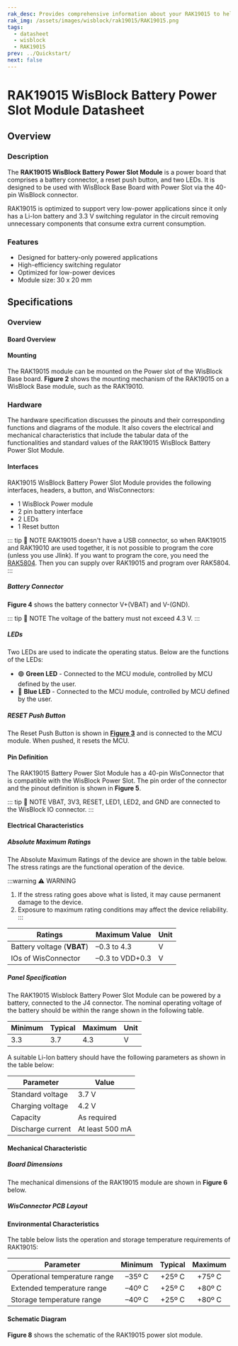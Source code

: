 ```yaml
---
rak_desc: Provides comprehensive information about your RAK19015 to help you use it. This information includes technical specifications, characteristics, and requirements, and it also discusses the device components.
rak_img: /assets/images/wisblock/rak19015/RAK19015.png
tags:
  - datasheet
  - wisblock
  - RAK19015
prev: ../Quickstart/
next: false
---
```


# RAK19015 WisBlock Battery Power Slot Module Datasheet

## Overview

### Description

The **RAK19015 WisBlock Battery Power Slot Module** is a power board that comprises a battery connector, a reset push button, and two LEDs. It is designed to be used with WisBlock Base Board with Power Slot via the 40-pin WisBlock connector.

RAK19015 is optimized to support very low-power applications since it only has a Li-Ion battery and 3.3&nbsp;V switching regulator in the circuit removing unnecessary components that consume extra current consumption.

### Features

- Designed for battery-only powered applications
- High-efficiency switching regulator
- Optimized for low-power devices
- Module size: 30 x 20&nbsp;mm

## Specifications

### Overview

#### Board Overview

<rk-img
  src="/assets/images/wisblock/rak19015/datasheet/rak19015-front-back-overview.png"
  width="40%"
  caption="RAK19015 WisBlock Power Module top (left) and bottom (right) view"
/>

#### Mounting

The RAK19015 module can be mounted on the Power slot of the WisBlock Base board. **Figure 2** shows the mounting mechanism of the RAK19015 on a WisBlock Base module, such as the RAK19010.

<rk-img
  src="/assets/images/wisblock/rak19015/datasheet/mounting-mechanism.png"
  width="50%"
  caption="RAK19015 mounting mechanism on a WisBlock Base module"
/>

### Hardware

The hardware specification discusses the pinouts and their corresponding functions and diagrams of the module. It also covers the electrical and mechanical characteristics that include the tabular data of the functionalities and standard values of the RAK19015 WisBlock Battery Power Slot Module.

#### Interfaces

RAK19015 WisBlock Battery Power Slot Module provides the following interfaces, headers, a button, and WisConnectors:

* 1 WisBlock Power module
* 2 pin battery interface
* 2 LEDs
* 1 Reset button

::: tip 📝 NOTE
RAK19015 doesn't have a USB connector, so when RAK19015 and RAK19010 are used together, it is not possible to program the core (unless you use Jlink). If you want to program the core, you need the <a href="https://store.rakwireless.com/products/rak5804-wisblock-interface-extension-board" target="_blank">RAK5804</a>. Then you can supply over RAK19015 and program over RAK5804.
:::

<rk-img
  src="/assets/images/wisblock/rak19015/datasheet/rak19015-label.svg"
  width="40%"
  caption="RAK19015 part labels"
/>

##### Battery Connector

**Figure 4** shows the battery connector V+(VBAT) and V-(GND).

<rk-img
  src="/assets/images/wisblock/rak19015/datasheet/rak19015-batt-con.svg"
  width="40%"
  caption="Battery Connector Pin Order"
/>

::: tip 📝 NOTE
The voltage of the battery must not exceed 4.3&nbsp;V.
:::

##### LEDs

Two LEDs are used to indicate the operating status. Below are the functions of the LEDs:

- 🟢 **Green LED** - Connected to the MCU module, controlled by MCU defined by the user.
- 🔵 **Blue LED** - Connected to the MCU module, controlled by MCU defined by the user.

##### RESET Push Button

The Reset Push Button is shown in [**Figure 3**](#interfaces) and is connected to the MCU module. When pushed, it resets the MCU.

#### Pin Definition

The RAK19015 Battery Power Slot Module has a 40-pin WisConnector that is compatible with the WisBlock Power Slot. The pin order of the connector and the pinout definition is shown in **Figure 5**.

::: tip 📝 NOTE
VBAT, 3V3, RESET, LED1, LED2, and GND are connected to the WisBlock IO connector.
:::

<rk-img
  src="/assets/images/wisblock/rak19015/datasheet/RAK19015-pinout.svg"
  width="60%"
  caption="RAK19015 Pinout Diagram"
/>

#### Electrical Characteristics

##### Absolute Maximum Ratings

The Absolute Maximum Ratings of the device are shown in the table below. The stress ratings are the functional operation of the device.

:::warning ⚠️ WARNING
1. If the stress rating goes above what is listed, it may cause permanent damage to the device.
2. Exposure to maximum rating conditions may affect the device reliability.
:::

| Ratings                    | Maximum Value   | Unit |
| -------------------------- | --------------- | ---- |
| Battery voltage (**VBAT**) | –0.3 to 4.3     | V    |
| IOs of WisConnector        | –0.3 to VDD+0.3 | V    |

##### Panel Specification

The RAK19015 Wisblock Battery Power Slot Module can be powered by a battery, connected to the J4 connector. The nominal operating voltage of the battery should be within the range shown in the following table.

| **Minimum** | **Typical** | **Maximum** | **Unit** |
| ----------- | ----------- | ----------- | -------- |
| 3.3         | 3.7         | 4.3         | V        |

A suitable Li-Ion battery should have the following parameters as shown in the table below:

| **Parameter**     | **Value**            |
| ----------------- | -------------------- |
| Standard voltage  | 3.7&nbsp;V           |
| Charging voltage  | 4.2&nbsp;V           |
| Capacity          | As required          |
| Discharge current | At least 500&nbsp;mA |

#### Mechanical Characteristic

##### Board Dimensions

The mechanical dimensions of the RAK19015 module are shown in **Figure 6** below.

<rk-img
  src="/assets/images/wisblock/rak19015/datasheet/mechanical-dimensions.png"
  width="75%"
  caption="RAK19015 mechanical dimensions"
/>

##### WisConnector PCB Layout

<rk-img
  src="/assets/images/wisblock/rak19015/datasheet/wisconnector-pcb.png"
  width="100%"
  caption="WisConnector PCB footprint and recommendations"
/>

#### Environmental Characteristics

The table below lists the operation and storage temperature requirements of RAK19015:

| **Parameter**                 | **Minimum** | **Typical** | **Maximum** |
| ----------------------------- | :---------: | :---------: | :---------: |
| Operational temperature range | –35º&nbsp;C | +25º&nbsp;C | +75º&nbsp;C |
| Extended temperature range    | –40º&nbsp;C | +25º&nbsp;C | +80º&nbsp;C |
| Storage temperature range     | –40º&nbsp;C | +25º&nbsp;C | +80º&nbsp;C |

#### Schematic Diagram

**Figure 8** shows the schematic of the RAK19015 power slot module.

<rk-img
  src="/assets/images/wisblock/rak19015/datasheet/rak19015-schematic.jpg"
  width="100%"
  caption="RAK19015 Battery Power Slot Module Schematics"
/>